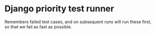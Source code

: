 Django priority test runner
===========================

Remembers failed test cases, and on subsequent runs will run these first, so that we fail as fast as possible.
